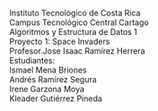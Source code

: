 Instituto Tecnológico de Costa Rica  
Campus Tecnológico Central Cartago  
Algoritmos y Estructura de Datos 1  
Proyecto 1: Space Invaders  
Profesor.Jose Isaac Ramírez Herrera  
Estudiantes:  
Ismael Mena Briones  
Andrés Ramírez Segura  
Irene Garzona Moya  
Kleader Gutiérrez Pineda 

